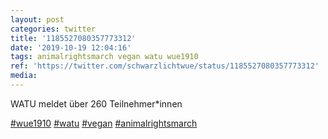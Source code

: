 ```yaml
---
layout: post
categories: twitter
title: '1185527080357773312'
date: '2019-10-19 12:04:16'
tags: animalrightsmarch vegan watu wue1910
ref: 'https://twitter.com/schwarzlichtwue/status/1185527080357773312'
media:
---
```

WATU meldet über 260 Teilnehmer\*innen

[#wue1910](/t/wue1910) [#watu](/t/watu) [#vegan](/t/vegan) [#animalrightsmarch](/t/animalrightsmarch) 